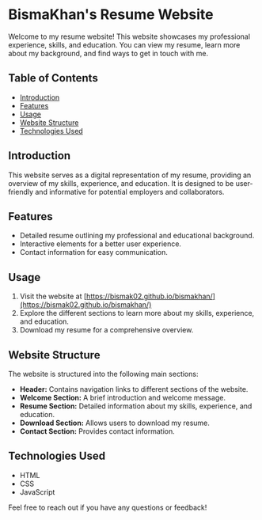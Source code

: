 # BismaKhan's Resume Website

Welcome to my resume website! This website showcases my professional experience, skills, and education. You can view my resume, learn more about my background, and find ways to get in touch with me.

## Table of Contents

- [Introduction](#introduction)
- [Features](#features)
- [Usage](#usage)
- [Website Structure](#website-structure)
- [Technologies Used](#technologies-used)


## Introduction

This website serves as a digital representation of my resume, providing an overview of my skills, experience, and education. It is designed to be user-friendly and informative for potential employers and collaborators.

## Features

- Detailed resume outlining my professional and educational background.
- Interactive elements for a better user experience.
- Contact information for easy communication.

## Usage

1. Visit the website at [https://bismak02.github.io/bismakhan/](https://bismak02.github.io/bismakhan/)
2. Explore the different sections to learn more about my skills, experience, and education.
3. Download my resume for a comprehensive overview.

## Website Structure

The website is structured into the following main sections:

- **Header:** Contains navigation links to different sections of the website.
- **Welcome Section:** A brief introduction and welcome message.
- **Resume Section:** Detailed information about my skills, experience, and education.
- **Download Section:** Allows users to download my resume.
- **Contact Section:** Provides contact information.

## Technologies Used

- HTML
- CSS
- JavaScript



Feel free to reach out if you have any questions or feedback!

